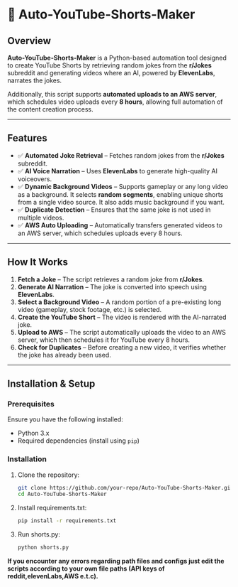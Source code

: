 # 🎥 Auto-YouTube-Shorts-Maker

## Overview  
**Auto-YouTube-Shorts-Maker** is a Python-based automation tool designed to create YouTube Shorts by retrieving random jokes from the **r/Jokes** subreddit and generating videos where an AI, powered by **ElevenLabs**, narrates the jokes.

Additionally, this script supports **automated uploads to an AWS server**, which schedules video uploads every **8 hours**, allowing full automation of the content creation process.

---

## Features  
- ✅ **Automated Joke Retrieval** – Fetches random jokes from the **r/Jokes** subreddit.  
- ✅ **AI Voice Narration** – Uses **ElevenLabs** to generate high-quality AI voiceovers.  
- ✅ **Dynamic Background Videos** – Supports gameplay or any long video as a background. It selects **random segments**, enabling unique shorts from a single video source. It also adds music background if you want. 
- ✅ **Duplicate Detection** – Ensures that the same joke is not used in multiple videos.  
- ✅ **AWS Auto Uploading** – Automatically transfers generated videos to an AWS server, which schedules uploads every 8 hours.  

---

## How It Works  
1. **Fetch a Joke** – The script retrieves a random joke from **r/Jokes**.  
2. **Generate AI Narration** – The joke is converted into speech using **ElevenLabs**.  
3. **Select a Background Video** – A random portion of a pre-existing long video (gameplay, stock footage, etc.) is selected.  
4. **Create the YouTube Short** – The video is rendered with the AI-narrated joke.  
5. **Upload to AWS** – The script automatically uploads the video to an AWS server, which then schedules it for YouTube every 8 hours.  
6. **Check for Duplicates** – Before creating a new video, it verifies whether the joke has already been used.  

---

## Installation & Setup  

### Prerequisites  
Ensure you have the following installed:  
- Python 3.x  
- Required dependencies (install using `pip`)  

### Installation  
1. Clone the repository:  
   ```bash
   git clone https://github.com/your-repo/Auto-YouTube-Shorts-Maker.git
   cd Auto-YouTube-Shorts-Maker
2. Install requirements.txt:  
   ```bash
   pip install -r requirements.txt
2. Run shorts.py:  
   ```bash
   python shorts.py

**If you encounter any errors regarding path files and configs just edit the scripts according to your own file paths (API keys of reddit,elevenLabs,AWS e.t.c).**
